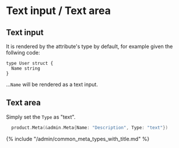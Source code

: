 # Text input / Text area

## Text input

It is rendered by the attribute's type by default, for example given the follwing code:

```
type User struct {
  Name string
}
```

...`Name` will be rendered as a text input.

## Text area

Simply set the `Type` as "text".

```go
  product.Meta(&admin.Meta{Name: "Description", Type: "text"})
```

{% include "/admin/common_meta_types_with_title.md" %}

